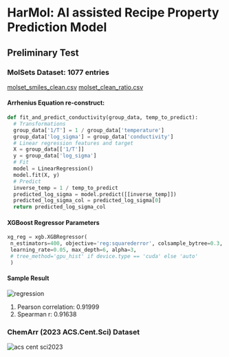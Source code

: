 # HarMol: AI assisted Recipe Property Prediction Model

## Preliminary Test

### MolSets Dataset: 1077 entries
[molset_smiles_clean.csv](https://github.com/StarLiu714/HarMol/files/14746855/molset_smiles_clean.csv)
[molset_clean_ratio.csv](https://github.com/StarLiu714/HarMol/files/14746787/molset_clean_ratio.csv) 

#### Arrhenius Equation re-construct:
   ```python
   def fit_and_predict_conductivity(group_data, temp_to_predict):
     # Transformations
     group_data['1/T'] = 1 / group_data['temperature']
     group_data['log_sigma'] = group_data['conductivity']
     # Linear regression features and target
     X = group_data[['1/T']]
     y = group_data['log_sigma']
     # Fit
     model = LinearRegression()
     model.fit(X, y)
     # Predict
     inverse_temp = 1 / temp_to_predict
     predicted_log_sigma = model.predict([[inverse_temp]])
     predicted_log_sigma_col = predicted_log_sigma[0]
     return predicted_log_sigma_col
 ```

#### XGBoost Regressor Parameters
```python
xg_reg = xgb.XGBRegressor(
 n_estimators=400, objective='reg:squarederror', colsample_bytree=0.3,
 learning_rate=0.05, max_depth=6, alpha=3,
 # tree_method='gpu_hist' if device.type == 'cuda' else 'auto'
 )
```

#### Sample Result
![regression](https://github.com/StarLiu714/HarMol/assets/87756322/05715870-570e-4888-8518-f1b2da22e6bc)
1. Pearson correlation: 0.91999
2. Spearman r: 0.91638


### ChemArr (2023 ACS.Cent.Sci) Dataset

![acs cent sci2023](https://github.com/StarLiu714/HarMol/assets/87756322/32328788-4275-4da1-8ed4-b95e475ba228)


